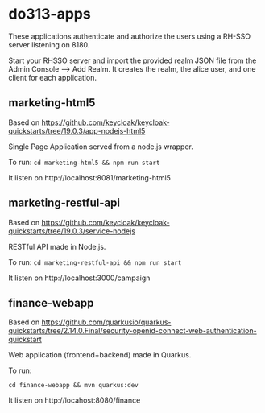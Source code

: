 # do313-apps
These applications authenticate and authorize the users using a RH-SSO server listening on 8180.

Start your RHSSO server and import the provided realm JSON file from the Admin Console --> Add Realm.
It creates the realm, the alice user, and one client for each application.

 marketing-html5
 -----------------

 Based on https://github.com/keycloak/keycloak-quickstarts/tree/19.0.3/app-nodejs-html5

 Single Page Application served from a node.js wrapper.

To run:
 `cd marketing-html5 && npm run start`

It listen on http://localhost:8081/marketing-html5

marketing-restful-api
---------------------
Based on https://github.com/keycloak/keycloak-quickstarts/tree/19.0.3/service-nodejs

RESTful API made in Node.js.

To run:
`cd marketing-restful-api && npm run start`

It listen on http://localhost:3000/campaign


finance-webapp
--------------
Based on https://github.com/quarkusio/quarkus-quickstarts/tree/2.14.0.Final/security-openid-connect-web-authentication-quickstart

Web application (frontend+backend) made in Quarkus.

To run:

`cd finance-webapp && mvn quarkus:dev`

It listen on http://locahost:8080/finance

